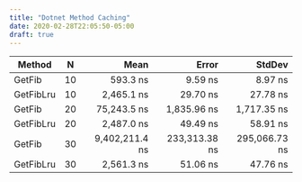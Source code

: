 ```yaml
---
title: "Dotnet Method Caching"
date: 2020-02-28T22:05:50-05:00
draft: true
---
```


|    Method |  N |           Mean |         Error |        StdDev |
|---------- |--- |---------------:|--------------:|--------------:|
|    GetFib | 10 |       593.3 ns |       9.59 ns |       8.97 ns |
| GetFibLru | 10 |     2,465.1 ns |      29.70 ns |      27.78 ns |
|    GetFib | 20 |    75,243.5 ns |   1,835.96 ns |   1,717.35 ns |
| GetFibLru | 20 |     2,487.0 ns |      49.49 ns |      58.91 ns |
|    GetFib | 30 | 9,402,211.4 ns | 233,313.38 ns | 295,066.73 ns |
| GetFibLru | 30 |     2,561.3 ns |      51.06 ns |      47.76 ns |
